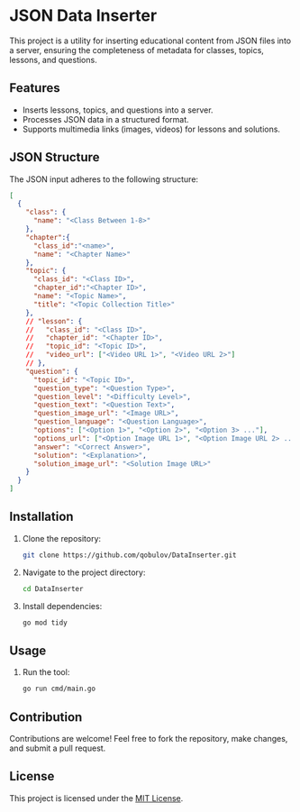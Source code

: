 # JSON Data Inserter

This project is a utility for inserting educational content from JSON files into a server, ensuring the completeness of metadata for classes, topics, lessons, and questions.

## Features

- Inserts lessons, topics, and questions into a server.
- Processes JSON data in a structured format.
- Supports multimedia links (images, videos) for lessons and solutions.

## JSON Structure

The JSON input adheres to the following structure:

```json
[
  {
    "class": {
      "name": "<Class Between 1-8>"
    },
    "chapter":{
      "class_id":"<name>",
      "name": "<Chapter Name>"
    },
    "topic": {
      "class_id": "<Class ID>",
      "chapter_id":"<Chapter ID>",
      "name": "<Topic Name>",
      "title": "<Topic Collection Title>"
    },
    // "lesson": {
    //   "class_id": "<Class ID>",
    //   "chapter_id": "<Chapter ID>",
    //   "topic_id": "<Topic ID>",
    //   "video_url": ["<Video URL 1>", "<Video URL 2>"]
    // },
    "question": {
      "topic_id": "<Topic ID>",
      "question_type": "<Question Type>",
      "question_level": "<Difficulty Level>",
      "question_text": "<Question Text>",
      "question_image_url": "<Image URL>",
      "question_language": "<Question Language>",
      "options": ["<Option 1>", "<Option 2>", "<Option 3> ..."],
      "options_url": ["<Option Image URL 1>", "<Option Image URL 2> ..."],
      "answer": "<Correct Answer>",
      "solution": "<Explanation>",
      "solution_image_url": "<Solution Image URL>"
    }
  }
]
```

## Installation

1. Clone the repository:
   ```bash
   git clone https://github.com/qobulov/DataInserter.git
   ```
2. Navigate to the project directory:
   ```bash
   cd DataInserter
   ```
3. Install dependencies:
   ```bash
   go mod tidy
   ```

## Usage

1. Run the tool:
   ```bash
   go run cmd/main.go
   ```

## Contribution

Contributions are welcome! Feel free to fork the repository, make changes, and submit a pull request.

## License

This project is licensed under the [MIT License](LICENSE).